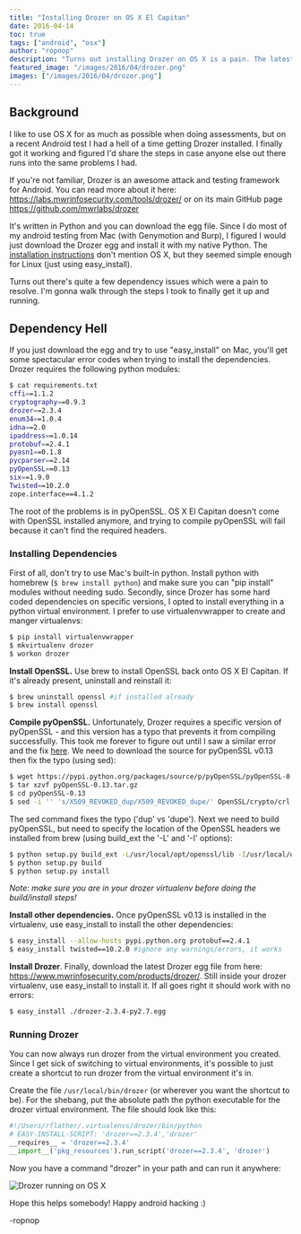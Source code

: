 ```yaml
---
title: "Installing Drozer on OS X El Capitan"
date: 2016-04-14
toc: true
tags: ["android", "osx"]
author: "ropnop"
description: "Turns out installing Drozer on OS X is a pain. The latest versions of OS X doesn't include OpenSSL headers, which breaks dependencies. Here's my workaround."
featured_image: "/images/2016/04/drozer.png"
images: ["/images/2016/04/drozer.png"]
---
```


## Background
I like to use OS X for as much as possible when doing assessments, but on a recent Android test I had a hell of a time getting Drozer installed. I finally got it working and figured I'd share the steps in case anyone else out there runs into the same problems I had.

If you're not familiar, Drozer is an awesome attack and testing framework for Android. You can read more about it here: https://labs.mwrinfosecurity.com/tools/drozer/ or on its main GitHub page https://github.com/mwrlabs/drozer

It's written in Python and you can download the egg file. Since I do most of my android testing from Mac (with Genymotion and Burp), I figured I would just download the Drozer egg and install it with my native Python. The [installation instructions](https://github.com/mwrlabs/drozer/blob/develop/INSTALLING) don't mention OS X, but they seemed simple enough for Linux (just using easy_install). 

Turns out there's quite a few dependency issues which were a pain to resolve. I'm gonna walk through the steps I took to finally get it up and running.

## Dependency Hell
If you just download the egg and try to use "easy_install" on Mac, you'll get some spectacular error codes when trying to install the dependencies. Drozer requires the following python modules:
```bash
$ cat requirements.txt
cffi==1.1.2
cryptography==0.9.3
drozer==2.3.4
enum34==1.0.4
idna==2.0
ipaddress==1.0.14
protobuf==2.4.1
pyasn1==0.1.8
pycparser==2.14
pyOpenSSL==0.13
six==1.9.0
Twisted==10.2.0
zope.interface==4.1.2
```

The root of the problems is in pyOpenSSL. OS X El Capitan doesn't come with OpenSSL installed anymore, and trying to compile pyOpenSSL will fail because it can't find the required headers.

### Installing Dependencies
First of all, don't try to use Mac's built-in python. Install python with homebrew (`$ brew install python`) and make sure you can "pip install" modules without needing sudo. Secondly, since Drozer has some hard coded dependencies on specific versions, I opted to install everything in a python virtual environment. I prefer to use virtualenvwrapper to create and manger virtualenvs:
```bash
$ pip install virtualenvwrapper
$ mkvirtualenv drozer
$ workon drozer
```

**Install OpenSSL.** Use brew to install OpenSSL back onto OS X El Capitan. If it's already present, uninstall and reinstall it:
```bash
$ brew uninstall openssl #if installed already
$ brew install openssl
```

**Compile pyOpenSSL.** Unfortunately, Drozer requires a specific version of pyOpenSSL - and this version has a typo that prevents it from compiling successfully. This took me forever to figure out until I saw a similar error and the fix [here](https://github.com/sumanj/frankencert/issues/4). We need to download the source for pyOpenSSL v0.13 then fix the typo (using sed):
```bash
$ wget https://pypi.python.org/packages/source/p/pyOpenSSL/pyOpenSSL-0.13.tar.gz
$ tar xzvf pyOpenSSL-0.13.tar.gz
$ cd pyOpenSSL-0.13
$ sed -i '' 's/X509_REVOKED_dup/X509_REVOKED_dupe/' OpenSSL/crypto/crl.c
```
The sed command fixes the typo ('dup' vs 'dupe'). Next we need to build pyOpenSSL, but need to specify the location of the OpenSSL headers we installed from brew (using build_ext the '-L' and '-I' options):
```bash
$ python setup.py build_ext -L/usr/local/opt/openssl/lib -I/usr/local/opt/openssl/include
$ python setup.py build
$ python setup.py install
``` 
*Note: make sure you are in your drozer virtualenv before doing the build/install steps!*

**Install other dependencies.** Once pyOpenSSL v0.13 is installed in the virtualenv, use easy_install to install the other dependencies:
```bash
$ easy_install --allow-hosts pypi.python.org protobuf==2.4.1
$ easy_install twisted==10.2.0 #ignore any warnings/errors, it works
```

**Install Drozer**. Finally, download the latest Drozer egg file from here: https://www.mwrinfosecurity.com/products/drozer/. Still inside your drozer virtualenv, use easy_install to install it. If all goes right it should work with no errors:
```bash
$ easy_install ./drozer-2.3.4-py2.7.egg
```

### Running Drozer
You can now always run drozer from the virtual environment you created. Since I get sick of switching to virtual environments, it's possible to just create a shortcut to run drozer from the virtual environment it's in.

Create the file `/usr/local/bin/drozer` (or wherever you want the shortcut to be). For the shebang, put the absolute path the python executable for the drozer virtual environment. The file should look like this:
```python
#!/Users/rflather/.virtualenvs/drozer/bin/python
# EASY-INSTALL-SCRIPT: 'drozer==2.3.4','drozer'
__requires__ = 'drozer==2.3.4'
__import__('pkg_resources').run_script('drozer==2.3.4', 'drozer')
```

Now you have a command "drozer" in your path and can run it anywhere:

![Drozer running on OS X](/images/2016/04/drozer_running.png)

Hope this helps somebody! Happy android hacking :)

-ropnop